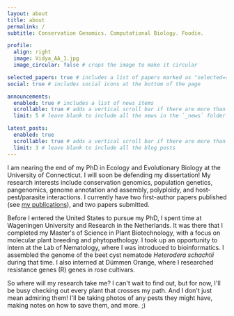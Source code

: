 ```yaml
---
layout: about
title: about
permalink: /
subtitle: Conservation Genomics. Computational Biology. Foodie. 

profile:
  align: right
  image: Vidya_AA_1.jpg
  image_circular: false # crops the image to make it circular

selected_papers: true # includes a list of papers marked as "selected={true}"
social: true # includes social icons at the bottom of the page

announcements:
  enabled: true # includes a list of news items
  scrollable: true # adds a vertical scroll bar if there are more than 3 news items
  limit: 5 # leave blank to include all the news in the `_news` folder

latest_posts:
  enabled: true
  scrollable: true # adds a vertical scroll bar if there are more than 3 new posts items
  limit: 3 # leave blank to include all the blog posts
---
```


I am nearing the end of my PhD in Ecology and Evolutionary Biology at the University of Connecticut. I will soon be defending my dissertation! My research interests include conservation genomics, population genetics, pangenomics, genome annotation and assembly, polyploidy, and host-pest/parasite interactions. I currently have two first-author papers published (see [my publications](_pages/publications.md)), and two papers submitted.

Before I entered the United States to pursue my PhD, I spent time at Wageningen University and Research in the Netherlands. It was there that I completed my Master's of Science in Plant Biotechnology, with a focus on molecular plant breeding and phytopathology. I took up an opportunity to intern at the Lab of Nematology, where I was introduced to bioinformatics. I assembled the genome of the beet cyst nematode _Heterodera schachtii_ during that time. I also interned at Dümmen Orange, where I researched resistance genes (R) genes in rose cultivars.

So where will my research take me? I can't wait to find out, but for now, I'll be busy checking out every plant that crosses my path. And I don't just mean admiring them! I'll be taking photos of any pests they might have, making notes on how to save them, and more. ;)
